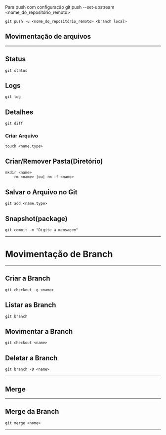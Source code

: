 Para push com configuração
	git push --set-upstream <nome_do_repositório_remoto> <branch local>  

	git push -u <nome_do_repositório_remoto> <branch local>
		  
   
## Movimentação de arquivos  
---   

## Status  
	git status  
## Logs  
	git log  
## Detalhes  
	git diff  
 ### Criar Arquivo  
	touch <name.type>   
## Criar/Remover Pasta(Diretório)  
	mkdir <name>  
		rm <name> |ou| rm -f <name>  
## Salvar o Arquivo no Git  
	git add <name.type>  
## Snapshot(package)  
	git commit -m "Digite a mensagem"  

---    
# Movimentação de Branch  
---    
## Criar a Branch  
	git checkout -g <name>  
## Listar as Branch  
	git branch  
## Movimentar a Branch  
	git checkout <name>  
## Deletar a Branch  
	git branch -D <name>  
---    
## Merge  
---    
## Merge da Branch  
	git merge <nome>  
---   

  
